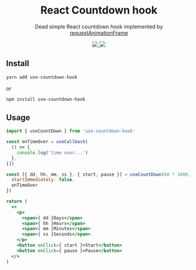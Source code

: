 <h1 align="center">React Countdown hook</h1>

<p align="center">Dead simple React countdown hook implemented by <a href="https://developer.mozilla.org/en-US/docs/Web/API/window/requestAnimationFrame">requestAnimationFrame</a></p>

<p align="center">
  <a href="https://github.com/liyiming22/react-countdown-hook/actions">
    <img src="https://github.com/liyiming22/react-countdown-hook/workflows/Build/badge.svg" />
  </a>
  <a href="https://www.npmjs.com/package/use-countdown-hook">
    <img src="https://img.shields.io/npm/v/use-countdown-hook.svg" />
  </a>
</p>
</p>

## Install
```bash
yarn add use-countdown-hook
```
or
```bash
npm install use-countdown-hook
```
## Usage
```jsx
import { useCountDown } from 'use-countdown-hook'

const onTimeOver = useCallback(
  () => {
    console.log('time over...')
  },
[])

const [{ dd, hh, mm, ss }, { start, pause }] = useCountDown(60 * 1000, {
  startImmediately: false,
  onTimeOver
})

return (
  <>
    <p>
      <span>{ dd }Days</span>
      <span>{ hh }Hours</span>
      <span>{ mm }Minutes</span>
      <span>{ ss }Seconds</span>
    </p>
    <button onClick={ start }>Start</button>
    <button onClick={ pause }>Pause</button>
  </>
)
```
